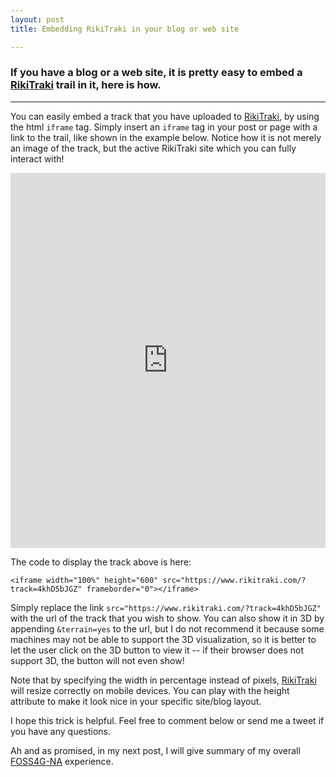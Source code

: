 ```yaml
---
layout: post
title: Embedding RikiTraki in your blog or web site

---
```

### If you have a blog or a web site, it is pretty easy to embed a [RikiTraki](https://www.rikitraki.com) trail in it, here is how.

---
You can easily embed a track that you have uploaded to [RikiTraki](https://www.rikitraki.com), by using the html `iframe` tag. Simply insert an `iframe` tag in your post or page with a link to the trail, like shown in the example below. Notice how it is not merely an image of the track, but the active RikiTraki site which you can fully interact with!

<iframe width="100%" height="600" src="https://www.rikitraki.com/?track=4khD5bJGZ" frameborder="0"></iframe>

The code to display the track above is here:

`<iframe width="100%" height="600" src="https://www.rikitraki.com/?track=4khD5bJGZ" frameborder="0"></iframe>`

Simply replace the link `src="https://www.rikitraki.com/?track=4khD5bJGZ"` with the url of the track that you wish to show. You can also show it in 3D by appending `&terrain=yes` to the url, but I do not recommend it because some machines may not be able to support the 3D visualization, so it is better to let the user click on the 3D button to view it -- if their browser does not support 3D, the button will not even show!

Note that by specifying the width in percentage instead of pixels, [RikiTraki](https://www.rikitraki.com) will resize correctly on mobile devices. You can play with the height attribute to make it look nice in your specific site/blog layout.

I hope this trick is helpful. Feel free to comment below or send me a tweet if you have any questions.

Ah and as promised, in my next post, I will give summary of my overall [FOSS4G-NA](https://2016.foss4g-na.org/) experience.


